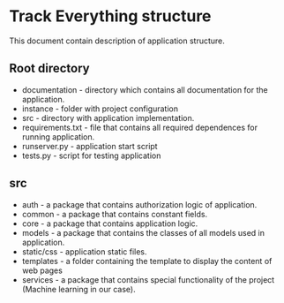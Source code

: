 # Track Everything structure

This document contain description of application structure.



## Root directory

* documentation - directory which contains all documentation for the application.
* instance - folder with project configuration
* src - directory with application implementation.
* requirements.txt - file that contains all required dependences for running application.
* runserver.py - application start script
* tests.py - script for testing application



## src 

* auth - a package that contains authorization logic of application.
* common - a package that contains constant fields. 
* core - a package that contains application logic. 
* models - a package that contains the classes of all models used in application.
* static/css - application static files.
* templates - a folder containing the template to display the content of web pages
* services - a package that contains special functionality of the project (Machine learning in our case).